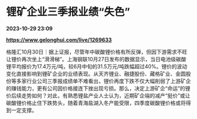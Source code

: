 # 锂矿企业三季报业绩“失色”

**2023-10-29 23:09**

**https://www.gelonghui.com/live/1269633**

格隆汇10月30日｜据上证报，尽管年中碳酸锂价格有所反弹，但因下游需求不旺让锂价再次坐上“滑滑梯”。上海钢联10月27日发布的数据显示，当日电池级碳酸锂平均报价为17.4万元/吨，较6月中旬的31.5万元/吨跌幅超过40%。锂价的波动变化直接影响到锂矿企业的业绩表现。从天齐锂业、融捷股份、藏格矿业、金圆股份等多家行业公司三季报成绩单不难看出，锂价再度下跌不仅大幅削弱了上游矿企的赚钱能力，更有公司因价格接连下挫出现亏损。那么，决定上游矿企“命运”的锂价后续走势如何？对此，有熟悉锂盐产业人士认为，近期矿企端的减产“挺价”或让碳酸锂价格止住下跌势头，随着青海盐湖入冬产能受限，四季度碳酸锂价格或将得到一定支撑。